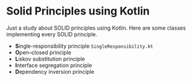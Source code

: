 # Solid Principles using Kotlin

Just a study about SOLID principles using Kotlin. 
Here are some classes implementing every SOLID principle.

- **S**ingle-responsibility principle ```SingleResponsibility.kt```
- **O**pen–closed principle
- **L**iskov substitution principle
- **I**nterface segregation principle
- **D**ependency inversion principle